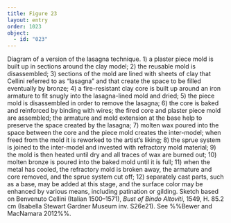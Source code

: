 ```yaml
---
title: Figure 23
layout: entry
order: 1023
object:
  - id: "023"
---
```


Diagram of a version of the lasagna technique. 1) a plaster piece mold is built up in sections around the clay model; 2) the reusable mold is disassembled; 3) sections of the mold are lined with sheets of clay that Cellini referred to as “lasagna” and that create the space to be filled eventually by bronze; 4) a fire-resistant clay core is built up around an iron armature to fit snugly into the lasagna-lined mold and dried; 5) the piece mold is disassembled in order to remove the lasagna; 6) the core is baked and reinforced by binding with wires; the fired core and plaster piece mold are assembled; the armature and mold extension at the base help to preserve the space created by the lasagna; 7) molten wax poured into the space between the core and the piece mold creates the inter-model; when freed from the mold it is reworked to the artist’s liking; 8) the sprue system is joined to the inter-model and invested with refractory mold material; 9) the mold is then heated until dry and all traces of wax are burned out; 10) molten bronze is poured into the baked mold until it is full; 11) when the metal has cooled, the refractory mold is broken away, the armature and core removed, and the sprue system cut off; 12) separately cast parts, such as a base, may be added at this stage, and the surface color may be enhanced by various means, including patination or gilding. Sketch based on Benvenuto Cellini (Italian 1500–1571), *Bust of Bindo Altoviti*, 1549, H. 85.2 cm (Isabella Stewart Gardner Museum inv. S26e21). See %%Bewer and MacNamara 2012%%.
